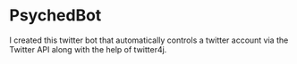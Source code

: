 # PsychedBot
I created this twitter bot that automatically controls a twitter account via the Twitter API along with the help of twitter4j.

